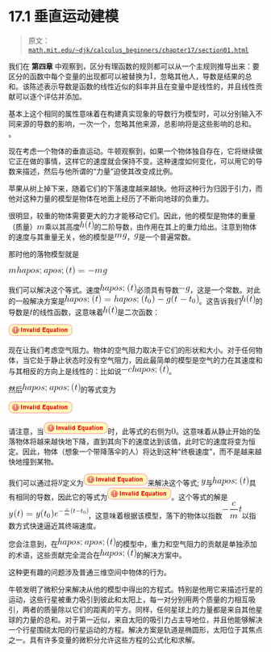 # 17.1 垂直运动建模

> 原文： [`math.mit.edu/~djk/calculus_beginners/chapter17/section01.html`](http://math.mit.edu/~djk/calculus_beginners/chapter17/section01.html)

我们在 **第四章** 中观察到，区分有理函数的规则都可以从一个主规则推导出来：要区分的函数中每个变量的出现都可以被替换为![](img/tex-c4ca4238a0b923820dcc509a6f75849b.gif)，忽略其他人，导数是结果的总和。该陈述表示导数是函数的线性近似的斜率并且在变量中是线性的，并且线性贡献可以逐个评估并添加。

基本上这个相同的属性意味着在构建真实现象的导数行为模型时，可以分别输入不同来源的导数的影响，一次一个，忽略其他来源，总影响将是这些影响的总和。 。

现在考虑一个物体的垂直运动。牛顿观察到，如果一个物体独自存在，它将继续做它正在做的事情，这样它的速度就会保持不变。这种速度如何变化，可以用它的导数来描述，然后与他所谓的“力量”迫使其改变成比例。

苹果从树上掉下来，随着它们的下落速度越来越快。他将这种行为归因于引力，而他对这种力量的模型是物体在地面上经历了不断向地球的负重力。

很明显，较重的物体需要更大的力才能移动它们。因此，他的模型是物体的重量（质量）![](img/tex-6f8f57715090da2632453988d9a1501b.gif)乘以其高度![](img/tex-6ece45e3f78470bcf0e7db1d3c539a09.gif)的二阶导数，由作用在其上的重力给出。注意到物体的速度与其重量无关，他的模型是![](img/tex-b351bb9b0af6e4fc678749675c53ad67.gif)，![](img/tex-b2f5ff47436671b6e533d8dc3614845d.gif)是一个普遍常数。

那时他的落物模型就是

![](img/tex-dd2d0e028b185bce1d0560c096e87e02.gif)

我们可以解决这个等式。速度![](img/tex-65e4158ee9f05c5148ae2663e8876a72.gif)必须具有导数![](img/tex-ef07c065bf3b6a37452f81f6ce4e7ea2.gif)，这是一个常数。对此的一般解决方案是![](img/tex-9b53035eb2237f95a3f686c02f0f21e3.gif)。这告诉我们![](img/tex-6ece45e3f78470bcf0e7db1d3c539a09.gif)的导数是![](img/tex-e358efa489f58062f10dd7316b65649e.gif)的线性函数，这意味着![](img/tex-6ece45e3f78470bcf0e7db1d3c539a09.gif)是二次函数：

![](img/tex-34f044ae97f6c060f595f2ee8bd71eb7.gif)

现在让我们考虑空气阻力。物体的空气阻力取决于它们的形状和大小。对于任何物体，当它处于静止状态时没有空气阻力，因此最简单的模型是空气的力在其速度和与其相反的方向上是线性的：比如说![](img/tex-7cfc3b4bf7594760cd4a5d60b9b3468d.gif)。

然后![](img/tex-b601bda34ea38165813cc396e3ec12dc.gif)的等式变为

![](img/tex-42a36cc16ae7151b92da3509f92f867d.gif)

请注意，当![](img/tex-19e3f5893d313a45a4ca1145ae864d5c.gif)时，此等式的右侧为![](img/tex-cfcd208495d565ef66e7dff9f98764da.gif)。这意味着从静止开始的坠落物体将越来越快地下降，直到其向下的速度达到该值，此时它的速度将变为恒定。因此，物体（想象一个带降落伞的人）将达到这种“终极速度”，而不是越来越快地撞到某物。

我们可以通过将![](img/tex-415290769594460e2e485922904f345d.gif)定义为![](img/tex-a36fc4bca6c310c83bec34c7d11a232f.gif)来解决这个等式; ![](img/tex-415290769594460e2e485922904f345d.gif)与![](img/tex-65e4158ee9f05c5148ae2663e8876a72.gif)具有相同的导数，因此它的等式为![](img/tex-04716ae2c709a4bd1cf60bcfe87655e6.gif)。这个等式的解是![](img/tex-734135d264be13747e7d14011ddfef29.gif)，这意味着根据该模型，落下的物体以指数![](img/tex-ee29e41f99d941f02d0ff1cbd6412bd3.gif)以指数方式快速逼近其终端速度。

您会注意到，在![](img/tex-b601bda34ea38165813cc396e3ec12dc.gif)的模型中，重力和空气阻力的贡献是单独添加的术语，这些贡献完全混合在![](img/tex-65e4158ee9f05c5148ae2663e8876a72.gif)的解决方案中。

这种更有趣的问题涉及普通三维空间中物体的行为。

牛顿发明了微积分来解决从他的模型中得出的方程式。特别是他用它来描述行星的运动，这些行星被重力吸引到彼此和太阳上，每一对分别用两个质量的力相互吸引，两者的质量除以它们的距离的平方。同样，任何星球上的力量都是来自其他星球的力量的总和。对于第一近似，来自太阳的吸引力占主导地位，并且他能够解决一个行星围绕太阳的行星运动的方程。解决方案是轨道是椭圆形，太阳位于其焦点之一。具有许多变量的微积分允许这些方程的公式化和求解。